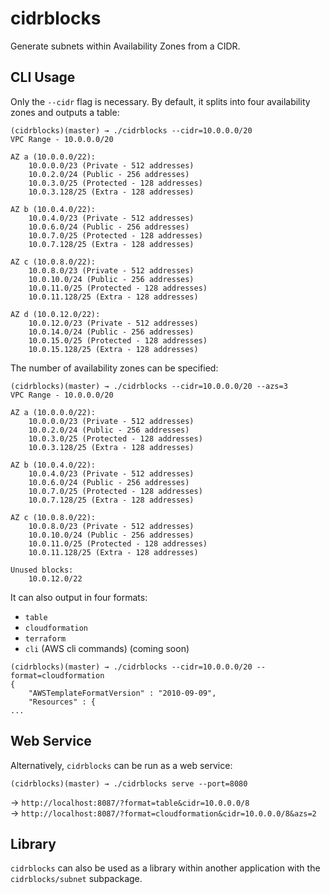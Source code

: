 cidrblocks
==========

Generate subnets within Availability Zones from a CIDR.

CLI Usage
---------

Only the `--cidr` flag is necessary. By default, it splits into four
availability zones and outputs a table:

```
(cidrblocks)(master) → ./cidrblocks --cidr=10.0.0.0/20
VPC Range - 10.0.0.0/20

AZ a (10.0.0.0/22):
	10.0.0.0/23 (Private - 512 addresses)
	10.0.2.0/24 (Public - 256 addresses)
	10.0.3.0/25 (Protected - 128 addresses)
	10.0.3.128/25 (Extra - 128 addresses)

AZ b (10.0.4.0/22):
	10.0.4.0/23 (Private - 512 addresses)
	10.0.6.0/24 (Public - 256 addresses)
	10.0.7.0/25 (Protected - 128 addresses)
	10.0.7.128/25 (Extra - 128 addresses)

AZ c (10.0.8.0/22):
	10.0.8.0/23 (Private - 512 addresses)
	10.0.10.0/24 (Public - 256 addresses)
	10.0.11.0/25 (Protected - 128 addresses)
	10.0.11.128/25 (Extra - 128 addresses)

AZ d (10.0.12.0/22):
	10.0.12.0/23 (Private - 512 addresses)
	10.0.14.0/24 (Public - 256 addresses)
	10.0.15.0/25 (Protected - 128 addresses)
	10.0.15.128/25 (Extra - 128 addresses)
```

The number of availability zones can be specified:

```
(cidrblocks)(master) → ./cidrblocks --cidr=10.0.0.0/20 --azs=3
VPC Range - 10.0.0.0/20

AZ a (10.0.0.0/22):
	10.0.0.0/23 (Private - 512 addresses)
	10.0.2.0/24 (Public - 256 addresses)
	10.0.3.0/25 (Protected - 128 addresses)
	10.0.3.128/25 (Extra - 128 addresses)

AZ b (10.0.4.0/22):
	10.0.4.0/23 (Private - 512 addresses)
	10.0.6.0/24 (Public - 256 addresses)
	10.0.7.0/25 (Protected - 128 addresses)
	10.0.7.128/25 (Extra - 128 addresses)

AZ c (10.0.8.0/22):
	10.0.8.0/23 (Private - 512 addresses)
	10.0.10.0/24 (Public - 256 addresses)
	10.0.11.0/25 (Protected - 128 addresses)
	10.0.11.128/25 (Extra - 128 addresses)

Unused blocks:
	10.0.12.0/22
```

It can also output in four formats:

* `table`
* `cloudformation`
* `terraform`
* `cli` (AWS cli commands) (coming soon)

```
(cidrblocks)(master) → ./cidrblocks --cidr=10.0.0.0/20 --format=cloudformation
{
	"AWSTemplateFormatVersion" : "2010-09-09",
	"Resources" : {
...
```

Web Service
-----------

Alternatively, `cidrblocks` can be run as a web service:

`(cidrblocks)(master) → ./cidrblocks serve --port=8080`

→ `http://localhost:8087/?format=table&cidr=10.0.0.0/8`  
→ `http://localhost:8087/?format=cloudformation&cidr=10.0.0.0/8&azs=2`

Library
-------

`cidrblocks` can also be used as a library within another application with the
`cidrblocks/subnet` subpackage.

